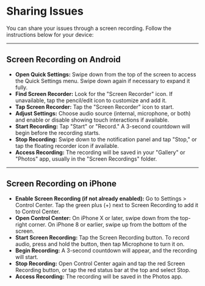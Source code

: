 # Sharing Issues

You can share your issues through a screen recording. Follow the instructions below for your device:

---

## Screen Recording on Android

- **Open Quick Settings:** Swipe down from the top of the screen to access the Quick Settings menu. Swipe down again if necessary to expand it fully.
- **Find Screen Recorder:** Look for the "Screen Recorder" icon. If unavailable, tap the pencil/edit icon to customize and add it.
- **Tap Screen Recorder:** Tap the "Screen Recorder" icon to start.
- **Adjust Settings:** Choose audio source (internal, microphone, or both) and enable or disable showing touch interactions if available.
- **Start Recording:** Tap "Start" or "Record." A 3-second countdown will begin before the recording starts.
- **Stop Recording:** Swipe down to the notification panel and tap "Stop," or tap the floating recorder icon if available.
- **Access Recording:** The recording will be saved in your "Gallery" or "Photos" app, usually in the "Screen Recordings" folder.

---

## Screen Recording on iPhone

- **Enable Screen Recording (if not already enabled):** Go to Settings > Control Center. Tap the green plus (+) next to Screen Recording to add it to Control Center.
- **Open Control Center:** On iPhone X or later, swipe down from the top-right corner. On iPhone 8 or earlier, swipe up from the bottom of the screen.
- **Start Screen Recording:** Tap the Screen Recording button. To record audio, press and hold the button, then tap Microphone to turn it on.
- **Begin Recording:** A 3-second countdown will appear, and the recording will start.
- **Stop Recording:** Open Control Center again and tap the red Screen Recording button, or tap the red status bar at the top and select Stop.
- **Access Recording:** The recording will be saved in the Photos app.
